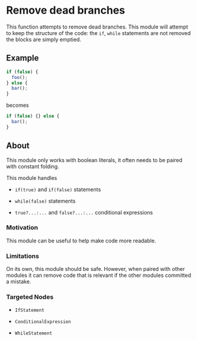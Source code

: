 # Remove dead branches

This function attempts to remove dead branches. This module will attempt to keep the structure of the code: the `if`, `while` statements are not removed the blocks are simply emptied. 

## Example

```js
if (false) {
  foo();
} else {
  bar();
}
```

becomes

```js
if (false) {} else {
  bar();
}
```

## About

This module only works with boolean literals, it often needs to be paired with constant folding.

This module handles

- `if(true)` and `if(false)` statements 

- `while(false)` statements

- `true?...:...` and `false?...:...` conditional expressions

### Motivation

This module can be useful to help make code more readable.

### Limitations

On its own, this module should be safe. However, when paired with other modules it can remove code that is relevant if the other modules committed a mistake.

### Targeted Nodes

- `IfStatement`

- `ConditionalExpression`

- `WhileStatement`
